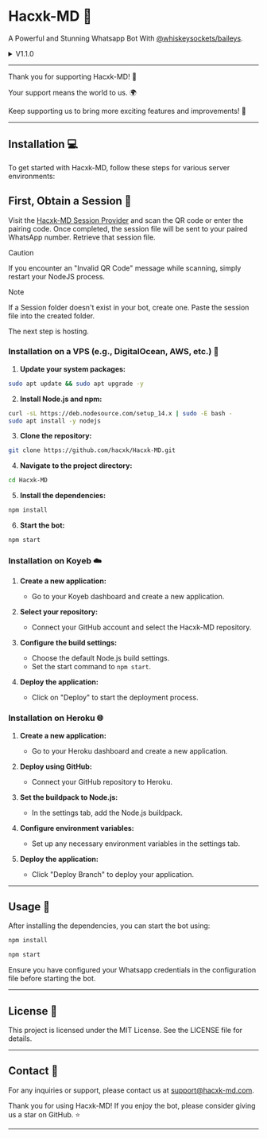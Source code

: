 
# Hacxk-MD 🤖

A Powerful and Stunning Whatsapp Bot With [@whiskeysockets/baileys](https://github.com/WhiskeySockets/Baileys).

<details>
<summary>V1.1.0</summary>
## Hacxk-MD 1.1.0 🚀

### ✨ What's New in Hacxk-MD ✨

1. 🎥 **Fixed YouTube Video Downloader**
2. 🎞️ **Added YouTube Video HD Downloader** (Limited File Size)
3. 🎵 **Added YouTube Audio Downloader**
4. 📶 **Added Ping Command**
5. 🎬 **Added TikTok Video/Audio HD/SD Downloader Without Watermark**
6. 🔄 **Added Always Online** (Every 25 Minutes Bot Will Restart for Better Performance)
</details>

---

Thank you for supporting Hacxk-MD! 🙏

Your support means the world to us. 🌍

Keep supporting us to bring more exciting features and improvements! 💖

---

## Installation 💻

To get started with Hacxk-MD, follow these steps for various server environments:

## First, Obtain a Session 🔐

Visit the [Hacxk-MD Session Provider](https://github.com/WhiskeySockets/Baileys) and scan the QR code or enter the pairing code. Once completed, the session file will be sent to your paired WhatsApp number. Retrieve that session file.

> [!CAUTION]
>
> If you encounter an "Invalid QR Code" message while scanning, simply restart your NodeJS process.

> [!NOTE]
>
> If a Session folder doesn't exist in your bot, create one. Paste the session file into the created folder.

The next step is hosting.

### Installation on a VPS (e.g., DigitalOcean, AWS, etc.) 🚀

1. **Update your system packages:**

```bash
sudo apt update && sudo apt upgrade -y
```

2. **Install Node.js and npm:**

```bash
curl -sL https://deb.nodesource.com/setup_14.x | sudo -E bash -
sudo apt install -y nodejs
```

3. **Clone the repository:**

```bash
git clone https://github.com/hacxk/Hacxk-MD.git
```

4. **Navigate to the project directory:**

```bash
cd Hacxk-MD
```

5. **Install the dependencies:**

```bash
npm install
```

6. **Start the bot:**

```bash
npm start
```

### Installation on Koyeb ☁️

1. **Create a new application:**

   - Go to your Koyeb dashboard and create a new application.

2. **Select your repository:**

   - Connect your GitHub account and select the Hacxk-MD repository.

3. **Configure the build settings:**

   - Choose the default Node.js build settings.
   - Set the start command to `npm start`.

4. **Deploy the application:**

   - Click on "Deploy" to start the deployment process.

### Installation on Heroku 🌐

1. **Create a new application:**

   - Go to your Heroku dashboard and create a new application.

2. **Deploy using GitHub:**

   - Connect your GitHub repository to Heroku.

3. **Set the buildpack to Node.js:**

   - In the settings tab, add the Node.js buildpack.

4. **Configure environment variables:**

   - Set up any necessary environment variables in the settings tab.

5. **Deploy the application:**

   - Click "Deploy Branch" to deploy your application.

---

## Usage 🚀

After installing the dependencies, you can start the bot using:

```bash
npm install
```

```bash
npm start
```

Ensure you have configured your Whatsapp credentials in the configuration file before starting the bot.

---

## License 📝

This project is licensed under the MIT License. See the LICENSE file for details.

---

## Contact 📧

For any inquiries or support, please contact us at support@hacxk-md.com.

Thank you for using Hacxk-MD! If you enjoy the bot, please consider giving us a star on GitHub. ⭐

---


